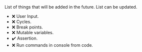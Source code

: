 List of things that will be added in the future. List can be updated.
 - ❌ User Input.
 - ❌ Cycles.
 - ❌ Break points.
 - ❌ Mutable variables.
 - ✔️ Assertion.
 - ❌ Run commands in console from code.

